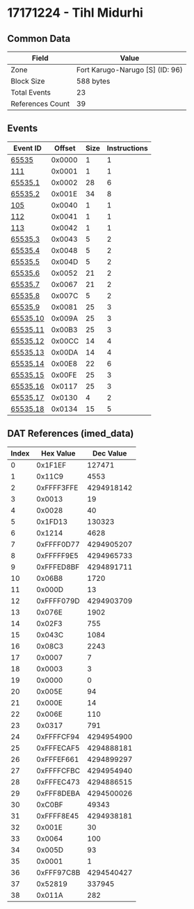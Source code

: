 # 17171224 - Tihl Midurhi

## Common Data

| Field            | Value                           |
|------------------|---------------------------------|
| Zone             | Fort Karugo-Narugo [S] (ID: 96) |
| Block Size       | 588 bytes                       |
| Total Events     | 23                              |
| References Count | 39                              |

## Events

| Event ID                  | Offset   |   Size |   Instructions |
|---------------------------|----------|--------|----------------|
| [65535](./65535.md)       | 0x0000   |      1 |              1 |
| [111](./111.md)           | 0x0001   |      1 |              1 |
| [65535.1](./65535.1.md)   | 0x0002   |     28 |              6 |
| [65535.2](./65535.2.md)   | 0x001E   |     34 |              8 |
| [105](./105.md)           | 0x0040   |      1 |              1 |
| [112](./112.md)           | 0x0041   |      1 |              1 |
| [113](./113.md)           | 0x0042   |      1 |              1 |
| [65535.3](./65535.3.md)   | 0x0043   |      5 |              2 |
| [65535.4](./65535.4.md)   | 0x0048   |      5 |              2 |
| [65535.5](./65535.5.md)   | 0x004D   |      5 |              2 |
| [65535.6](./65535.6.md)   | 0x0052   |     21 |              2 |
| [65535.7](./65535.7.md)   | 0x0067   |     21 |              2 |
| [65535.8](./65535.8.md)   | 0x007C   |      5 |              2 |
| [65535.9](./65535.9.md)   | 0x0081   |     25 |              3 |
| [65535.10](./65535.10.md) | 0x009A   |     25 |              3 |
| [65535.11](./65535.11.md) | 0x00B3   |     25 |              3 |
| [65535.12](./65535.12.md) | 0x00CC   |     14 |              4 |
| [65535.13](./65535.13.md) | 0x00DA   |     14 |              4 |
| [65535.14](./65535.14.md) | 0x00E8   |     22 |              6 |
| [65535.15](./65535.15.md) | 0x00FE   |     25 |              3 |
| [65535.16](./65535.16.md) | 0x0117   |     25 |              3 |
| [65535.17](./65535.17.md) | 0x0130   |      4 |              2 |
| [65535.18](./65535.18.md) | 0x0134   |     15 |              5 |

## DAT References (imed_data)

|   Index | Hex Value   |   Dec Value |
|---------|-------------|-------------|
|       0 | 0x1F1EF     |      127471 |
|       1 | 0x11C9      |        4553 |
|       2 | 0xFFFF3FFE  |  4294918142 |
|       3 | 0x0013      |          19 |
|       4 | 0x0028      |          40 |
|       5 | 0x1FD13     |      130323 |
|       6 | 0x1214      |        4628 |
|       7 | 0xFFFF0D77  |  4294905207 |
|       8 | 0xFFFFF9E5  |  4294965733 |
|       9 | 0xFFFED8BF  |  4294891711 |
|      10 | 0x06B8      |        1720 |
|      11 | 0x000D      |          13 |
|      12 | 0xFFFF079D  |  4294903709 |
|      13 | 0x076E      |        1902 |
|      14 | 0x02F3      |         755 |
|      15 | 0x043C      |        1084 |
|      16 | 0x08C3      |        2243 |
|      17 | 0x0007      |           7 |
|      18 | 0x0003      |           3 |
|      19 | 0x0000      |           0 |
|      20 | 0x005E      |          94 |
|      21 | 0x000E      |          14 |
|      22 | 0x006E      |         110 |
|      23 | 0x0317      |         791 |
|      24 | 0xFFFFCF94  |  4294954900 |
|      25 | 0xFFFECAF5  |  4294888181 |
|      26 | 0xFFFEF661  |  4294899297 |
|      27 | 0xFFFFCFBC  |  4294954940 |
|      28 | 0xFFFEC473  |  4294886515 |
|      29 | 0xFFF8DEBA  |  4294500026 |
|      30 | 0xC0BF      |       49343 |
|      31 | 0xFFFF8E45  |  4294938181 |
|      32 | 0x001E      |          30 |
|      33 | 0x0064      |         100 |
|      34 | 0x005D      |          93 |
|      35 | 0x0001      |           1 |
|      36 | 0xFFF97C8B  |  4294540427 |
|      37 | 0x52819     |      337945 |
|      38 | 0x011A      |         282 |
